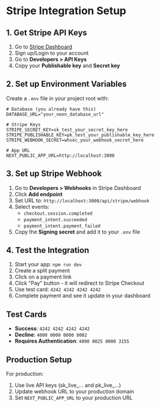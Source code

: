 # Stripe Integration Setup

## 1. Get Stripe API Keys

1. Go to [Stripe Dashboard](https://dashboard.stripe.com)
2. Sign up/Login to your account
3. Go to **Developers > API Keys**
4. Copy your **Publishable key** and **Secret key**

## 2. Set up Environment Variables

Create a `.env` file in your project root with:

```env
# Database (you already have this)
DATABASE_URL="your_neon_database_url"

# Stripe Keys
STRIPE_SECRET_KEY=sk_test_your_secret_key_here
STRIPE_PUBLISHABLE_KEY=pk_test_your_publishable_key_here
STRIPE_WEBHOOK_SECRET=whsec_your_webhook_secret_here

# App URL
NEXT_PUBLIC_APP_URL=http://localhost:3000
```

## 3. Set up Stripe Webhook

1. Go to **Developers > Webhooks** in Stripe Dashboard
2. Click **Add endpoint**
3. Set URL to: `http://localhost:3000/api/stripe/webhook`
4. Select events:
   - `checkout.session.completed`
   - `payment_intent.succeeded`
   - `payment_intent.payment_failed`
5. Copy the **Signing secret** and add it to your `.env` file

## 4. Test the Integration

1. Start your app: `npm run dev`
2. Create a split payment
3. Click on a payment link
4. Click "Pay" button - it will redirect to Stripe Checkout
5. Use test card: `4242 4242 4242 4242`
6. Complete payment and see it update in your dashboard

## Test Cards

- **Success**: `4242 4242 4242 4242`
- **Decline**: `4000 0000 0000 0002`
- **Requires Authentication**: `4000 0025 0000 3155`

## Production Setup

For production:
1. Use live API keys (sk_live_... and pk_live_...)
2. Update webhook URL to your production domain
3. Set `NEXT_PUBLIC_APP_URL` to your production URL

